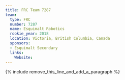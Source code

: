 ```yaml
---
title: FRC Team 7287
team:
  type: FRC
  number: 7287
  name: Esquimalt Robotics
  rookie_year: 2018
  location: Victoria, British Columbia, Canada
  sponsors:
  - Esquimalt Secondary
  links:
    Website:
---
```


{% include remove_this_line_and_add_a_paragraph %}